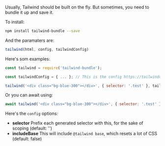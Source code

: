 Usually, Tailwind should be built on the fly. But sometimes, you need to bundle it up and save it.

To install:

```bash
npm install tailwind-bundle --save
```

And the paramaters are:

```javascript
tailwind(html, config, tailwindConfig)
```

Here's som examples:

```javascript
const tailwind = require('tailwind-bundle');

const tailwindConfig = { ... }; // This is the config https://tailwindcss.com/docs/configuration (content is ignored)

tailwind('<div class="bg-blue-300"></div>', { selector: '.test' }, tailwindConfig).then(r => console.log(r.css));
```

Or you can await using:

```javascript
await tailwind('<div class="bg-blue-300"></div>', { selector: '.test' }, tailwindConfig);
```

Here's the `config` options:

  * **selector** Prefix each generated selector with this, for the sake of scoping (default: '')
  * **includeBase** This will include `@tailwind base`, which resets a lot of CSS (default: false)
